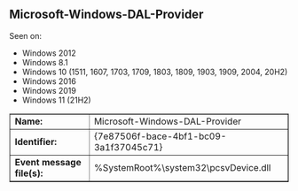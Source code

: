 ## Microsoft-Windows-DAL-Provider

Seen on:
* Windows 2012
* Windows 8.1
* Windows 10 (1511, 1607, 1703, 1709, 1803, 1809, 1903, 1909, 2004, 20H2)
* Windows 2016
* Windows 2019
* Windows 11 (21H2)

<table border="1" class="docutils">
  <tbody>
    <tr>
      <td><b>Name:</b></td>
      <td>Microsoft-Windows-DAL-Provider</td>
    </tr>
    <tr>
      <td><b>Identifier:</b></td>
      <td>{7e87506f-bace-4bf1-bc09-3a1f37045c71}</td>
    </tr>
    <tr>
      <td><b>Event message file(s):</b></td>
      <td>%SystemRoot%\system32\pcsvDevice.dll</td>
    </tr>
  </tbody>
</table>

&nbsp;

